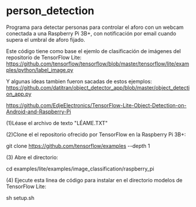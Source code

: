 # person_detection

Programa para detectar personas para controlar el aforo con un webcam conectada a una Raspberry Pi 3B+, con notificación por email cuando supera el umbral de aforo fijado.

Este código tiene como base el ejemlo de clasificación de imágenes del repositorio de TensorFlow Lite: https://github.com/tensorflow/tensorflow/blob/master/tensorflow/lite/examples/python/label_image.py

Y algunas ideas tambien fueron sacadas de estos ejemplos:
https://github.com/datitran/object_detector_app/blob/master/object_detection_app.py

https://github.com/EdjeElectronics/TensorFlow-Lite-Object-Detection-on-Android-and-Raspberry-Pi

(1)Léase el archivo de texto "LÉAME.TXT"

(2)Clone el el repositorio ofrecido por TensorFlow en la Raspberry Pi 3B+:

git clone https://github.com/tensorflow/examples --depth 1

(3) Abre el directorio:

cd examples/lite/examples/image_classification/raspberry_pi

(4) Ejecute esta linea de código para instalar en el directorio modelos de TensorFlow Lite:

sh setup.sh


